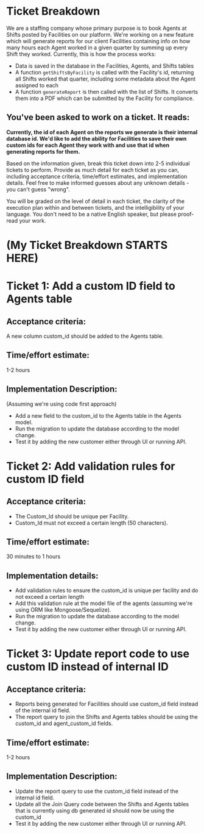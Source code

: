 # Ticket Breakdown
We are a staffing company whose primary purpose is to book Agents at Shifts posted by Facilities on our platform. We're working on a new feature which will generate reports for our client Facilities containing info on how many hours each Agent worked in a given quarter by summing up every Shift they worked. Currently, this is how the process works:

- Data is saved in the database in the Facilities, Agents, and Shifts tables
- A function `getShiftsByFacility` is called with the Facility's id, returning all Shifts worked that quarter, including some metadata about the Agent assigned to each
- A function `generateReport` is then called with the list of Shifts. It converts them into a PDF which can be submitted by the Facility for compliance.

## You've been asked to work on a ticket. It reads:

**Currently, the id of each Agent on the reports we generate is their internal database id. We'd like to add the ability for Facilities to save their own custom ids for each Agent they work with and use that id when generating reports for them.**


Based on the information given, break this ticket down into 2-5 individual tickets to perform. Provide as much detail for each ticket as you can, including acceptance criteria, time/effort estimates, and implementation details. Feel free to make informed guesses about any unknown details - you can't guess "wrong".


You will be graded on the level of detail in each ticket, the clarity of the execution plan within and between tickets, and the intelligibility of your language. You don't need to be a native English speaker, but please proof-read your work.

# (My Ticket Breakdown STARTS HERE)

# Ticket 1: Add a custom ID field to Agents table

## Acceptance criteria:

A new column custom\_id should be added to the Agents table.

## Time/effort estimate:

1-2 hours

## Implementation Description:

(Assuming we're using code first approach)

- Add a new field to the custom\_id to the Agents table in the Agents model.
- Run the migration to update the database according to the model change.
- Test it by adding the new customer either through UI or running API.

# Ticket 2: Add validation rules for custom ID field

## Acceptance criteria:

- The Custom\_Id should be unique per Facility.
- Custom\_Id must not exceed a certain length (50 characters).

## Time/effort estimate:

30 minutes to 1 hours

## Implementation details:

- Add validation rules to ensure the custom\_id is unique per facility and do not exceed a certain length
- Add this validation rule at the model file of the agents (assuming we're using ORM like Mongoose/Sequelize).
- Run the migration to update the database according to the model change.
- Test it by adding the new customer either through UI or running API.

# Ticket 3: Update report code to use custom ID instead of internal ID

## Acceptance criteria:

- Reports being generated for Facilities should use custom\_id field instead of the internal id field.
- The report query to join the Shifts and Agents tables should be using the custom\_id and agent\_custom\_id fields.

## Time/effort estimate:

1-2 hours

## Implementation Description:

- Update the report query to use the custom\_id field instead of the internal id field.
- Update all the Join Query code between the Shifts and Agents tables that is currently using db generated id should now be using the custom\_id
- Test it by adding the new customer either through UI or running API.
